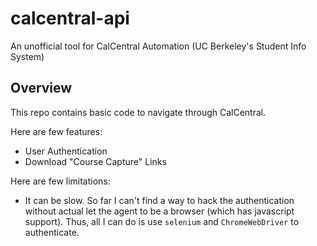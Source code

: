 # calcentral-api
An unofficial tool for CalCentral Automation (UC Berkeley's Student Info System)

## Overview

This repo contains basic code to navigate through CalCentral. 

Here are few features:

- User Authentication
- Download "Course Capture" Links

Here are few limitations:

- It can be slow. So far I can't find a way to hack the authentication without actual let the agent to be a browser (which has javascript support). Thus, all I can do is use `selenium` and `ChromeWebDriver` to authenticate. 

